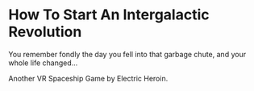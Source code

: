 
How To Start An Intergalactic Revolution
========================================

You remember fondly the day you fell into that garbage chute,
and your whole life changed...

Another VR Spaceship Game by Electric Heroin.

